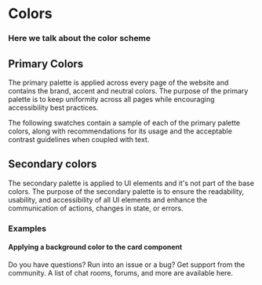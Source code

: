 # Colors

### Here we talk about the color scheme

## Primary Colors
The primary palette is applied across every page of the website and contains the brand, accent and neutral colors. The purpose of the primary palette is to keep uniformity across all pages while encouraging accessibility best practices.

The following swatches contain a sample of each of the primary palette colors, along with recommendations for its usage and the acceptable contrast guidelines when coupled with text.

<div class="row">
  <div class="col-one-third">
    <ColorPallet @color="#1A1A1A" @name="Dark Gray" @variable="--color-dark" @class-name="bg-dark"/>
  </div>
  <div class="col-one-third">
    <ColorPallet @color="#E04E39" @name="Orange" @variable="--color-orange" @class-name="bg-orange"/>
  </div>
  <div class="col-one-third">
    <ColorPallet @color="#F4F6F8" @name="Muted Gray" @variable="--color-muted" @class-name="bg-muted"/>
  </div>
  <div class="col-one-third">
    <ColorPallet @color="#FFFFFF" @name="Light" @variable="--color-light" @class-name="bg-light"/>
  </div>
</div>



## Secondary colors
The secondary palette is applied to UI elements and it's not part of the base colors. The purpose of the secondary palette is to ensure the readability, usability, and accessibility of all UI elements and enhance the communication of actions, changes in state, or errors.

<div class="row">
  <div class="col-one-third">
    <ColorPallet @color="#A2A3A8" @name="Light" @variable="--color-gray" @class-name="bg-gray"/>
  </div>
  <div class="col-one-third">
    <ColorPallet @color="#E3EEFC" @name="Color Info" @variable="--color-info" @class-name="bg-info"/>
  </div>
  <div class="col-one-third">
    <ColorPallet @color="#FFD8E1" @name="Color Danger" @variable="--color-danger" @class-name="bg-danger"/>
  </div>
  <div class="col-one-third">
    <ColorPallet @color="#FCFFC9" @name="Color Warning" @variable="--color-warning" @class-name="bg-warning"/>
  </div>
  <div class="col-one-third">
    <ColorPallet @color="#D9F9E3" @name="Color Success" @variable="--color-success" @class-name="bg-success"/>
  </div>
</div>

### Examples

#### Applying a background color to the card component

<div class="card bg-info">
  <div class="card-content">
  Do you have questions? Run into an issue or a bug? Get support from the community. A list of chat rooms, forums, and more are available here.
  </div>
</div>
